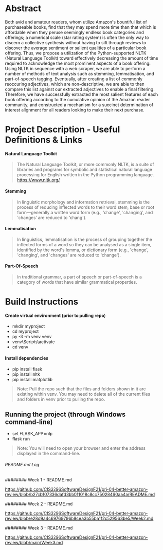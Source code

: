# Abstract

Both avid and amateur readers, whom utilize Amazon's bountiful list of purchaseable books, find that they may spend more time than that which is affordable when they peruse seemingly endless book categories and offerings; a numerical scale (star rating system) is often the only way to discern a collective synthesis without having to sift through reviews to discover the average sentiment or salient qualities of a particular book offering. Thus, we propose a utilization of the Python-supported NLTK (Natural Language Toolkit) toward effectively decreasing the amount of time required to acknowledge the most prominent aspects of a book offering. Using NLTK in sequence with a web scraper, we are able to perform a number of methods of text analysis such as stemming, lemmatisation, and part-of-speech tagging. Eventually, after creating a list of commonly reoccuring adjectives, which are non-descriptive, we are able to then compare this list against our extracted adjectives to enable a final filtering. Therefore, we have successfully extracted the most salient features of each book offering according to the cumulative opinion of the Amazon reader community, and constructed a mechanism for a succinct determination of interest alignment for all readers looking to make their next purchase.

# Project Description - Useful Definitions & Links

#### Natural Language Toolkit
> The Natural Language Toolkit, or more commonly NLTK, is a suite of libraries and programs for symbolic and statistical natural language processing for English written in the Python programming language. https://www.nltk.org/

#### Stemming
> In linguistic morphology and information retrieval, stemming is the process of reducing inflected words to their word stem, base or root form—generally a written word form (e.g., 'change', 'changing', and 'changes' are reduced to 'chang').

#### Lemmatisation
> In linguistics, lemmatisation is the process of grouping together the inflected forms of a word so they can be analysed as a single item, identified by the word's lemma, or dictionary form (e.g., 'change', 'changing', and 'changes' are reduced to 'change').

#### Part-Of-Speech
> In traditional grammar, a part of speech or part-of-speech is a category of words that have similar grammatical properties.

# Build Instructions

#### Create virtual environment (prior to pulling repo)

- mkdir myproject
- cd myproject
- py -3 -m venv venv
- venv\Scripts\activate
- cd venv

#### Install dependencies

- pip install flask
- pip install nltk
- pip install matplotlib

> Note: Pull the repo such that the files and folders shown in it are existing within venv. You may need to delete all of the current files and folders in venv prior to pulling the repo. 

## Running the project (through Windows command-line)

- set FLASK_APP=nlp
- flask run

> Note: You will need to open your browser and enter the address displayed in the command-line.

###### README.md Log

######## Week 1 - README.md

https://github.com/CIS3296SoftwareDesignF21/prj-04-better-amazon-review/blob/b27cb107336dafd3bb011018c8cc75028460aa4a/README.md

######## Week 2 - README.md

https://github.com/CIS3296SoftwareDesignF21/prj-04-better-amazon-review/blob/e28d9a4c69769796b8cea3b55ba1f2c529563be5/Week2.md

######## Week 3 - README.md

https://github.com/CIS3296SoftwareDesignF21/prj-04-better-amazon-review/blob/main/Week3.md
